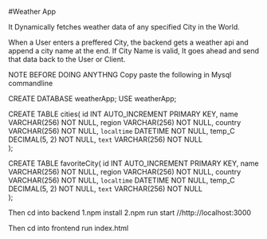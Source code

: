 #Weather App

It Dynamically fetches weather data of any specified City in the World.

When a User enters a preffered City, the backend gets a weather api and append a city name at the end. If City Name is valid, It goes ahead and send that data back to the User or Client.

NOTE BEFORE DOING ANYTHNG
Copy paste the following in Mysql commandline

CREATE DATABASE weatherApp;
USE weatherApp;

CREATE TABLE cities(
id INT AUTO_INCREMENT PRIMARY KEY,
name VARCHAR(256) NOT NULL,
region VARCHAR(256) NOT NULL,
country VARCHAR(256) NOT NULL,
`localtime` DATETIME NOT NULL,
temp_C DECIMAL(5, 2) NOT NULL,
`text` VARCHAR(256) NOT NULL  
);

CREATE TABLE favoriteCity(
id INT AUTO_INCREMENT PRIMARY KEY,
name VARCHAR(256) NOT NULL,
region VARCHAR(256) NOT NULL,
country VARCHAR(256) NOT NULL,
`localtime` DATETIME NOT NULL,
temp_C DECIMAL(5, 2) NOT NULL,
`text` VARCHAR(256) NOT NULL  
);

Then
cd into backend
1.npm install
2.npm run start //http://localhost:3000

Then
cd into frontend
run index.html
